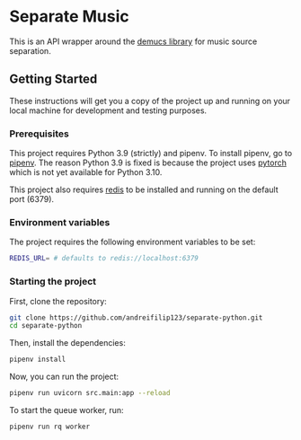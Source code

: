 # Separate Music

This is an API wrapper around the [demucs library](https://github.com/facebookresearch/demucs?tab=readme-ov-file#demucs-music-source-separation) for music source separation.

## Getting Started

These instructions will get you a copy of the project up and running on your local machine for development and testing purposes.

### Prerequisites

This project requires Python 3.9 (strictly) and pipenv. To install pipenv, go to [pipenv](https://pipenv.pypa.io/en/latest/installation.html).
The reason Python 3.9 is fixed is because the project uses [pytorch](https://pytorch.org/) which is not yet available for Python 3.10.

This project also requires [redis](https://redis.io/) to be installed and running on the default port (6379).

### Environment variables

The project requires the following environment variables to be set:
```bash
REDIS_URL= # defaults to redis://localhost:6379
```


### Starting the project

First, clone the repository:
```bash
git clone https://github.com/andreifilip123/separate-python.git
cd separate-python
```

Then, install the dependencies:
```bash
pipenv install
```

Now, you can run the project:
```bash
pipenv run uvicorn src.main:app --reload
```

To start the queue worker, run:
```bash
pipenv run rq worker
```